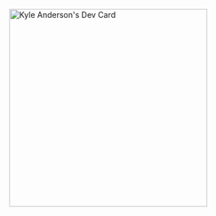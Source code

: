 <a href="https://app.daily.dev/kylekanderson"><img src="https://api.daily.dev/devcards/v2/keEhyT53V.png?r=1rc" width="356" alt="Kyle Anderson's Dev Card"/></a>

<!--
**kylekanderson/kylekanderson** is a ✨ _special_ ✨ repository because its `README.md` (this file) appears on your GitHub profile.

Here are some ideas to get you started:

- 🔭 I’m currently working on ...
- 🌱 I’m currently learning ...
- 👯 I’m looking to collaborate on ...
- 🤔 I’m looking for help with ...
- 💬 Ask me about ...
- 📫 How to reach me: ...
- 😄 Pronouns: ...
- ⚡ Fun fact: ...
-->
